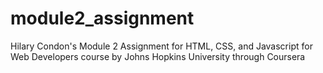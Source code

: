 # module2_assignment
Hilary Condon's Module 2 Assignment for HTML, CSS, and Javascript for Web Developers course by Johns Hopkins University through Coursera
